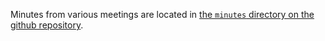 Minutes from various meetings are located in [the `minutes` directory
on the github repository][minutes].

[minutes]: https://github.com/rust-lang/wg-traits/tree/master/minutes
